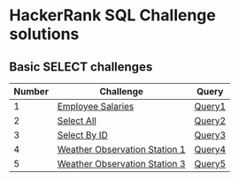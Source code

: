 # HackerRank SQL Challenge solutions
## Basic SELECT challenges

|Number|	Challenge	|Query|
|----- | -----------|-----|
|1     |	[Employee Salaries](https://www.hackerrank.com/challenges/salary-of-employees/problem?isFullScreen=true) | [Query1](https://github.com/kicherethedatascientist/HackerRank_SQL_Challenges_Solutions/blob/main/Basic%20SELECT/Employee%20Salaries) |
|2 | [Select All](https://www.hackerrank.com/challenges/select-all-sql/problem?isFullScreen=true)|[Query2](https://github.com/kicherethedatascientist/HackerRank_SQL_Challenges_Solutions/blob/main/Basic%20SELECT/SELECT%20all.sql)
|3|[Select By ID](https://www.hackerrank.com/challenges/select-by-id/problem?isFullScreen=true) | [Query3](https://github.com/kicherethedatascientist/HackerRank_SQL_Challenges_Solutions/blob/main/Basic%20SELECT/Select%20By%20ID)|
|4|[Weather Observation Station 1](https://www.hackerrank.com/challenges/weather-observation-station-1/problem?isFullScreen=true)|[Query4](https://github.com/kicherethedatascientist/HackerRank_SQL_Challenges_Solutions/tree/main/Basic%20SELECT)
|5|[Weather Observation Station 3](https://www.hackerrank.com/challenges/weather-observation-station-3/problem?isFullScreen=true)|[Query5](https://github.com/kicherethedatascientist/HackerRank_SQL_Challenges_Solutions/blob/main/Basic%20SELECT/Weather%20Observation%20Station%203)|
